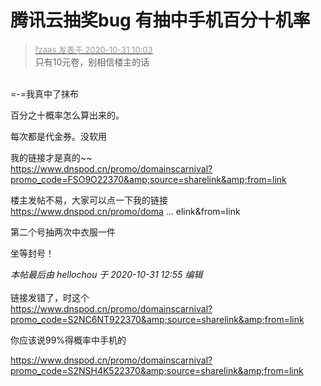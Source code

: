 # 腾讯云抽奖bug 有抽中手机百分十机率


<div class="quote"><blockquote><font size="2"><a href="https://www.hostloc.com/forum.php?mod=redirect&amp;goto=findpost&amp;pid=9379536&amp;ptid=760339" target="_blank"><font color="#999999">fzaas 发表于 2020-10-31 10:03</font></a></font><br />
只有10元卷，别相信楼主的话</blockquote></div><br />
=-=我真中了抹布

百分之十概率怎么算出来的。

每次都是代金券。没软用

我的链接才是真的~~<br />
https://www.dnspod.cn/promo/domainscarnival?promo_code=FSO9O22370&amp;source=sharelink&amp;from=link

楼主发帖不易，大家可以点一下我的链接<br />
<a href="https://www.dnspod.cn/promo/domainscarnival?promo_code=KHAEF122370&amp;source=sharelink&amp;from=link" target="_blank">https://www.dnspod.cn/promo/doma ... elink&amp;from=link</a>

第二个号抽两次中衣服一件

坐等封号！

<i class="pstatus"> 本帖最后由 hellochou 于 2020-10-31 12:55 编辑 </i><br />
<br />
链接发错了，时这个<br />
https://www.dnspod.cn/promo/domainscarnival?promo_code=S2NC6NT922370&amp;source=sharelink&amp;from=link<img id="aimg_p6B86" onclick="zoom(this, this.src, 0, 0, 0)" class="zoom" src="https://cdn.jsdelivr.net/gh/hishis/forum-master/public/images/patch.gif" onmouseover="img_onmouseoverfunc(this)" onload="thumbImg(this)" border="0" alt="" />

你应该说99%得概率中手机的

https://www.dnspod.cn/promo/domainscarnival?promo_code=S2NSH4K522370&amp;source=sharelink&amp;from=link
